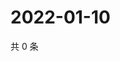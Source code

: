 # 2022-01-10

共 0 条

<!-- BEGIN WEIBO -->
<!-- 最后更新时间 Mon Jan 10 2022 15:09:41 GMT+0800 (China Standard Time) -->

<!-- END WEIBO -->
